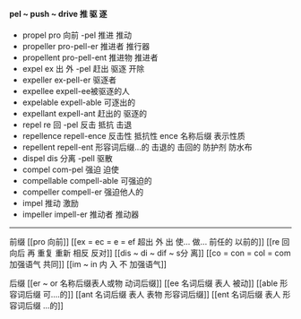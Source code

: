 #### pel ~ push ~ drive 推 驱 逐

- propel pro 向前 -pel 推进 推动 
- propeller pro-pell-er 推进者 推行器
- propellent pro-pell-ent  推进物 推进者
- expel ex 出 外 -pel 赶出 驱逐 开除 
- expeller ex-pell-er 驱逐者 
- expellee  expell-ee被驱逐的人
- expelable expell-able 可逐出的
- expellant expell-ant 赶出的 驱逐的
- repel re 回 -pel  反击 抵抗 击退
- repellence repell-ence 反击性 抵抗性 ence 名称后缀 表示性质
- repellent repell-ent 形容词后缀...的 击退的 击回的 防护剂 防水布
- dispel dis 分离 -pell 驱散
- compel com-pel 强迫 迫使
- compellable compell-able 可强迫的
- compeller compell-er 强迫他人的
- impel  推动 激励 
- impeller  impell-er 推动者 推动器

---
前缀
[[pro 向前]]
[[ex  = ec = e = ef 超出 外 出 使... 做... 前任的 以前的]]
[[re  回 向后  再 重复 重新 相反 反对]]
[[dis  ~ di ~ dif ~ s分 离]]
[[co = con  = col = com  加强语气 共同]]
[[im  ~ in 内 入  不 加强语气]]

后缀
[[er  ~ or 名称后缀表人或物 动词后缀]]
[[ee 名词后缀 表人 被动]]
[[able  形容词后缀 可....的]]
[[ant 名词后缀 表人 表物 形容词后缀]]
[[ent 名词后缀  表人 形容词后缀 ...的]]